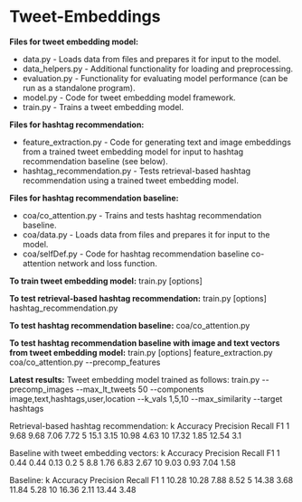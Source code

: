 # Tweet-Embeddings

**Files for tweet embedding model:**
* data.py - Loads data from files and prepares it for input to the model.
* data_helpers.py - Additional functionality for loading and preprocessing.
* evaluation.py - Functionality for evaluating model performance (can be run as a standalone program).
* model.py - Code for tweet embedding model framework.
* train.py - Trains a tweet embedding model.

**Files for hashtag recommendation:**
* feature_extraction.py - Code for generating text and image embeddings from a trained tweet embedding model for input to hashtag recommendation baseline (see below).
* hashtag_recommendation.py - Tests retrieval-based hashtag recommendation using a trained tweet embedding model.

**Files for hashtag recommendation baseline:**
* coa/co_attention.py - Trains and tests hashtag recommendation baseline.
* coa/data.py - Loads data from files and prepares it for input to the model.
* coa/selfDef.py - Code for hashtag recommendation baseline co-attention network and loss function.

**To train tweet embedding model:**
train.py [options]

**To test retrieval-based hashtag recommendation:**
train.py [options]
hashtag_recommendation.py

**To test hashtag recommendation baseline:**
coa/co_attention.py

**To test hashtag recommendation baseline with image and text vectors from tweet embedding model:**
train.py [options]
feature_extraction.py
coa/co_attention.py --precomp_features

**Latest results:**
Tweet embedding model trained as follows:
train.py --precomp_images --max_lt_tweets 50 --components image,text,hashtags,user,location --k_vals 1,5,10 --max_similarity --target hashtags

Retrieval-based hashtag recommendation:
k       Accuracy        Precision       Recall          F1
1       9.68            9.68            7.06            7.72
5       15.1            3.15            10.98           4.63
10      17.32           1.85            12.54           3.1

Baseline with tweet embedding vectors:
k       Accuracy        Precision       Recall          F1
1       0.44            0.44            0.13            0.2
5       8.8             1.76            6.83            2.67
10      9.03            0.93            7.04            1.58

Baseline:
k       Accuracy        Precision       Recall          F1
1       10.28           10.28           7.88            8.52
5       14.38           3.68            11.84           5.28
10      16.36           2.11            13.44           3.48
